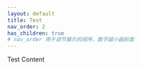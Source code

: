 ```yaml
---
layout: default
title: Test
nav_order: 2
has_children: true
# nav_order 用于调节展示的顺序，数字越小越前面
---
```


Test Content